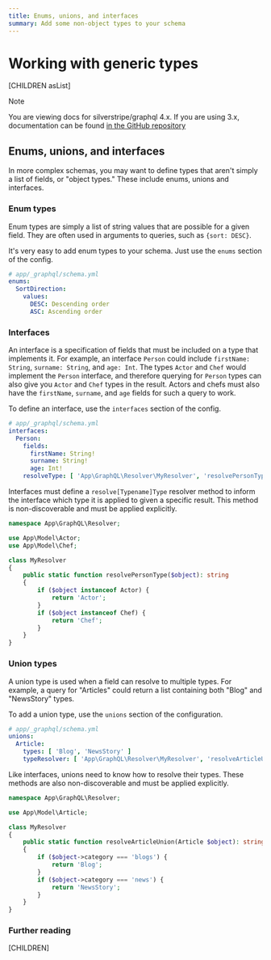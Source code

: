 ```yaml
---
title: Enums, unions, and interfaces
summary: Add some non-object types to your schema
---
```

# Working with generic types

[CHILDREN asList]

> [!NOTE]
> You are viewing docs for silverstripe/graphql 4.x.
> If you are using 3.x, documentation can be found
> [in the GitHub repository](https://github.com/silverstripe/silverstripe-graphql/tree/3)

## Enums, unions, and interfaces

In more complex schemas, you may want to define types that aren't simply a list of fields, or
"object types." These include enums, unions and interfaces.

### Enum types

Enum types are simply a list of string values that are possible for a given field. They are
often used in arguments to queries, such as `{sort: DESC}`.

It's very easy to add enum types to your schema. Just use the `enums` section of the config.

```yml
# app/_graphql/schema.yml
enums:
  SortDirection:
    values:
      DESC: Descending order
      ASC: Ascending order
```

### Interfaces

An interface is a specification of fields that must be included on a type that implements it.
For example, an interface `Person` could include `firstName: String`, `surname: String`, and
`age: Int`. The types `Actor` and `Chef` would implement the `Person` interface, and therefore
querying for `Person` types can also give you `Actor` and `Chef` types in the result. Actors and
chefs must also have the `firstName`, `surname`, and `age` fields for such a query to work.

To define an interface, use the `interfaces` section of the config.

```yml
# app/_graphql/schema.yml
interfaces:
  Person:
    fields:
      firstName: String!
      surname: String!
      age: Int!
    resolveType: [ 'App\GraphQL\Resolver\MyResolver', 'resolvePersonType' ]
```

Interfaces must define a `resolve[Typename]Type` resolver method to inform the interface
which type it is applied to given a specific result. This method is non-discoverable and
must be applied explicitly.

```php
namespace App\GraphQL\Resolver;

use App\Model\Actor;
use App\Model\Chef;

class MyResolver
{
    public static function resolvePersonType($object): string
    {
        if ($object instanceof Actor) {
            return 'Actor';
        }
        if ($object instanceof Chef) {
            return 'Chef';
        }
    }
}
```

### Union types

A union type is used when a field can resolve to multiple types. For example, a query
for "Articles" could return a list containing both "Blog" and "NewsStory" types.

To add a union type, use the `unions` section of the configuration.

```yml
# app/_graphql/schema.yml
unions:
  Article:
    types: [ 'Blog', 'NewsStory' ]
    typeResolver: [ 'App\GraphQL\Resolver\MyResolver', 'resolveArticleUnion' ]
```

Like interfaces, unions need to know how to resolve their types. These methods are also
non-discoverable and must be applied explicitly.

```php
namespace App\GraphQL\Resolver;

use App\Model\Article;

class MyResolver
{
    public static function resolveArticleUnion(Article $object): string
    {
        if ($object->category === 'blogs') {
            return 'Blog';
        }
        if ($object->category === 'news') {
            return 'NewsStory';
        }
    }
}
```

### Further reading

[CHILDREN]

